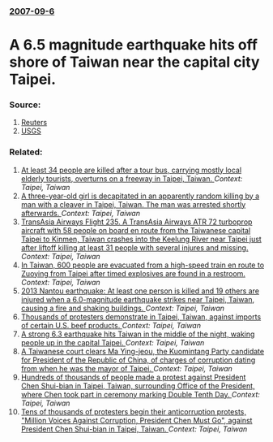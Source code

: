 ### [2007-09-6](/news/2007/09/6/index.md)

#  A 6.5 magnitude earthquake hits off shore of Taiwan near the capital city Taipei. 




### Source:

1. [Reuters](http://www.reuters.com/article/worldNews/idUSL0650378120070906)
2. [USGS](http://earthquake.usgs.gov/eqcenter/recenteqsww/Quakes/us2007gybt.php)

### Related:

1. [At least 34 people are killed after a tour bus, carrying mostly local elderly tourists, overturns on a freeway in Taipei, Taiwan. ](/news/2017/02/13/at-least-34-people-are-killed-after-a-tour-bus-carrying-mostly-local-elderly-tourists-overturns-on-a-freeway-in-taipei-taiwan.md) _Context: Taipei, Taiwan_
2. [A three-year-old girl is decapitated in an apparently random killing by a man with a cleaver in Taipei, Taiwan. The man was arrested shortly afterwards. ](/news/2016/03/28/a-three-year-old-girl-is-decapitated-in-an-apparently-random-killing-by-a-man-with-a-cleaver-in-taipei-taiwan-the-man-was-arrested-shortly.md) _Context: Taipei, Taiwan_
3. [TransAsia Airways Flight 235. A TransAsia Airways ATR 72 turboprop aircraft with 58 people on board en route from the Taiwanese capital Taipei to Kinmen, Taiwan crashes into the Keelung River near Taipei just after liftoff killing at least 31 people with several injures and missing. ](/news/2015/02/4/transasia-airways-flight-235-a-transasia-airways-atr-72-turboprop-aircraft-with-58-people-on-board-en-route-from-the-taiwanese-capital-taip.md) _Context: Taipei, Taiwan_
4. [In Taiwan, 600 people are evacuated from a high-speed train en route to Zuoying from Taipei after timed explosives are found in a restroom. ](/news/2013/04/12/in-taiwan-600-people-are-evacuated-from-a-high-speed-train-en-route-to-zuoying-from-taipei-after-timed-explosives-are-found-in-a-restroom.md) _Context: Taipei, Taiwan_
5. [2013 Nantou earthquake: At least one person is killed and 19 others are injured when a 6.0-magnitude earthquake strikes near Taipei, Taiwan, causing a fire and shaking buildings. ](/news/2013/03/27/2013-nantou-earthquake-at-least-one-person-is-killed-and-19-others-are-injured-when-a-6-0-magnitude-earthquake-strikes-near-taipei-taiwan.md) _Context: Taipei, Taiwan_
6. [ Thousands of protesters demonstrate in Taipei, Taiwan, against imports of certain U.S. beef products. ](/news/2009/11/14/thousands-of-protesters-demonstrate-in-taipei-taiwan-against-imports-of-certain-u-s-beef-products.md) _Context: Taipei, Taiwan_
7. [ A strong 6.3 earthquake hits Taiwan in the middle of the night, waking people up in the capital Taipei. ](/news/2009/10/4/a-strong-6-3-earthquake-hits-taiwan-in-the-middle-of-the-night-waking-people-up-in-the-capital-taipei.md) _Context: Taipei, Taiwan_
8. [ A Taiwanese court clears Ma Ying-jeou, the Kuomintang Party candidate for President of the Republic of China, of charges of corruption dating from when he was the mayor of Taipei. ](/news/2007/08/14/a-taiwanese-court-clears-ma-ying-jeou-the-kuomintang-party-candidate-for-president-of-the-republic-of-china-of-charges-of-corruption-dati.md) _Context: Taipei, Taiwan_
9. [ Hundreds of thousands of people made a protest against President Chen Shui-bian in Taipei, Taiwan, surrounding Office of the President, where Chen took part in ceremony marking Double Tenth Day. ](/news/2006/10/10/hundreds-of-thousands-of-people-made-a-protest-against-president-chen-shui-bian-in-taipei-taiwan-surrounding-office-of-the-president-whe.md) _Context: Taipei, Taiwan_
10. [ Tens of thousands of protesters begin their anticorruption protests, "Million Voices Against Corruption, President Chen Must Go", against President Chen Shui-bian in Taipei, Taiwan. ](/news/2006/09/9/tens-of-thousands-of-protesters-begin-their-anticorruption-protests-million-voices-against-corruption-president-chen-must-go-against-p.md) _Context: Taipei, Taiwan_
